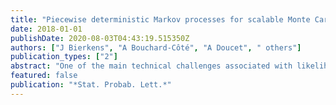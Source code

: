 ```yaml
---
title: "Piecewise deterministic Markov processes for scalable Monte Carlo on restricted domains"
date: 2018-01-01
publishDate: 2020-08-03T04:43:19.515350Z
authors: ["J Bierkens", "A Bouchard-Côté", "A Doucet", " others"]
publication_types: ["2"]
abstract: "One of the main technical challenges associated with likelihood-based inference for big data is the fact that likelihood calculation is computationally expensive (typically O ( N ) for data sets of size N ). MCMC methods built from piecewise deterministic Markov processes (PDMPs) offer …"
featured: false
publication: "*Stat. Probab. Lett.*"
---
```


